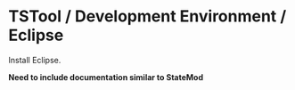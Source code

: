 # TSTool / Development Environment / Eclipse ##

Install Eclipse.

**Need to include documentation similar to StateMod**

